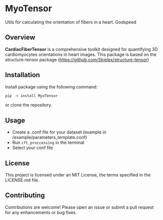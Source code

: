 #  MyoTensor

Utils for calculating the orientation of fibers in a heart. Godspeed

## Overview
**CardiacFiberTensor** is a comprehensive toolkit designed for quantifying 3D cardiomyocytes orientations in heart images. This package is based on the structure-tensor package (https://github.com/Skielex/structure-tensor)

## Installation

Install package using the following command:

```sh
pip -m install MyoTensor
```

or clone the repository.

## Usage

- Create a .conf file for your dataset (example in /example/parameters_template.conf)
- Run `cft_proccessing` in the terminal
- Select your conf file

## License

This project is licensed under an MIT License, the terms specified in the LICENSE.md file.

## Contributing

Contributions are welcome! Please open an issue or submit a pull request for any enhancements or bug fixes.

